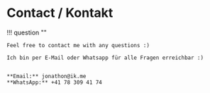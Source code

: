 # Contact / Kontakt

!!! question ""

    Feel free to contact me with any questions :)

    Ich bin per E-Mail oder Whatsapp für alle Fragen erreichbar :)


    **Email:** jonathon@ik.me
    **WhatsApp:** +41 78 309 41 74

